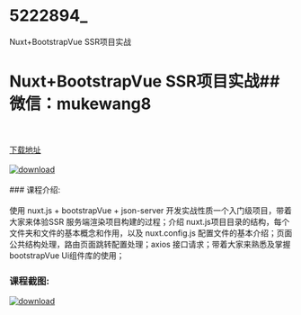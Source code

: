 # 5222894_
Nuxt+BootstrapVue SSR项目实战
# Nuxt+BootstrapVue SSR项目实战## 微信：mukewang8
<br/></br>[下载地址](http://www.36tz.cn/article/5222894 "下载地址")
<br/></br>[![download](http://36tz.cn/muke_img/2022_02_1-25-300x240.png "下载地址")](http://www.36tz.cn/article/5222894 "下载地址")
<br/></br>### 课程介绍:<br/></br>使用 nuxt.js + bootstrapVue + json-server 开发实战性质一个入门级项目，带着大家来体验SSR 服务端渲染项目构建的过程；介绍 nuxt.js项目目录的结构，每个文件夹和文件的基本概念和作用，以及 nuxt.config.js 配置文件的基本介绍；页面公共结构处理，路由页面跳转配置处理；axios 接口请求；带着大家来熟悉及掌握 bootstrapVue Ui组件库的使用；

### 课程截图:
[![download](http://36tz.cn/muke_img/2022_02_2-63.png "下载地址")](http://www.36tz.cn/article/5222894 "下载地址")
